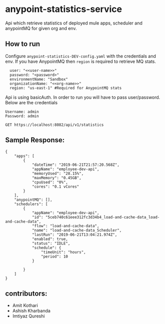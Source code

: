 # anypoint-statistics-service
Api which retrieve statistics of deployed mule apps, scheduler and anypointMQ for given org and env. 


## How to run
Configure `anypoint-statistics-DEV-config.yaml` with the credentials and env. If you have
AnypointMQ then `region` is required to retrieve MQ stats.

```
  user: "<<user-name>>"
  password: "<password>"
  environmentName: "Sandbox"
  organizationName: "<<org-name>>"
  region: "us-east-1" #Required for AnypointMQ stats
```

Api is using basicAuth. In order to run you will have to pass user/password. Below are the credentials
   ```
   Username: admin
   Password: admin

```
`GET https://localhost:8082/api/v1/statistics`

## Sample Response:
```
{
    "apps": [
        {
            "dateTime": "2019-06-21T21:57:20.568Z",
            "appName": "employee-dev-api",
            "memoryUsed": "28.15%",
            "maxMemory": "0.45GB",
            "cpuUsed": "0%",
            "cores": "0.1 vCores"
        }
    ],
    "anypointMQ": [],
    "schedulers": [
        {
            "appName": "employee-dev-api",
            "id": "5ceb740c61eee312fc3d34b4_load-and-cache-data_load-and-cache-data",
            "flow": "load-and-cache-data",
            "name": "load-and-cache-data_Scheduler",
            "lastRun": "2019-06-21T13:04:21.974Z",
            "enabled": true,
            "status": "IDLE",
            "schedule": {
                "timeUnit": "hours",
                "period": 10
            }
           
        }
    ]
}

```
## contributors:
  - Amit Kothari
  - Ashish Kharbanda
  - Imtiyaz Qureshi
